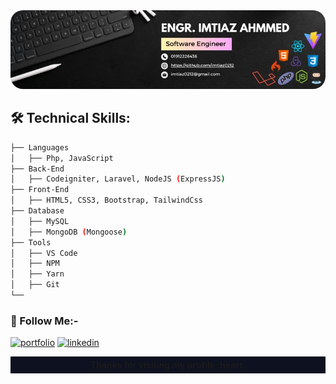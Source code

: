 <img src="./imtiaz.jpg" style="width: 100vw;border-radius: 20px" />


## 🛠️ Technical Skills:

```bash
├── Languages
│   ├── Php, JavaScript
├── Back-End
│   ├── Codeigniter, Laravel, NodeJS (ExpressJS)
├── Front-End
│   ├── HTML5, CSS3, Bootstrap, TailwindCss
├── Database
│   ├── MySQL
│   ├── MongoDB (Mongoose)
├── Tools
│   ├── VS Code
│   ├── NPM
│   ├── Yarn
│   ├── Git
└──
```

### 🔗 Follow Me:-

[![portfolio](https://img.shields.io/badge/my_portfolio-000?style=for-the-badge&logo=ko-fi&logoColor=white)](https://www.linkedin.com/in/imtiaz-ahammed-23069b179/)
[![linkedin](https://img.shields.io/badge/linkedin-0A66C2?style=for-the-badge&logo=linkedin&logoColor=white)](https://www.linkedin.com/in/imtiaz-ahammed-23069b179/)

<p style="text-align: center!important;background: #0D1120;padding: 5px;font-weight:bold">Thanks for visiting my profile :heart:</p>
